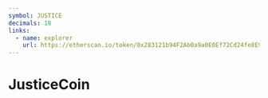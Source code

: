 ```yaml
---
symbol: JUSTICE
decimals: 18
links:
  - name: explorer
    url: https://etherscan.io/token/0x283121b94F2Ab0a9a0E0Ef72Cd24fe8E9d3C65f0
---
```


# JusticeCoin
